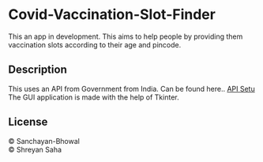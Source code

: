 # Covid-Vaccination-Slot-Finder
This an app in development. This aims to help people by providing them vaccination slots according to their age and pincode.

## Description
This uses an API from Government from India. Can be found here.. [API Setu](https://apisetu.gov.in/public/api/cowin)
The GUI application is made with the help of Tkinter.

## License
© Sanchayan-Bhowal  
© Shreyan Saha
